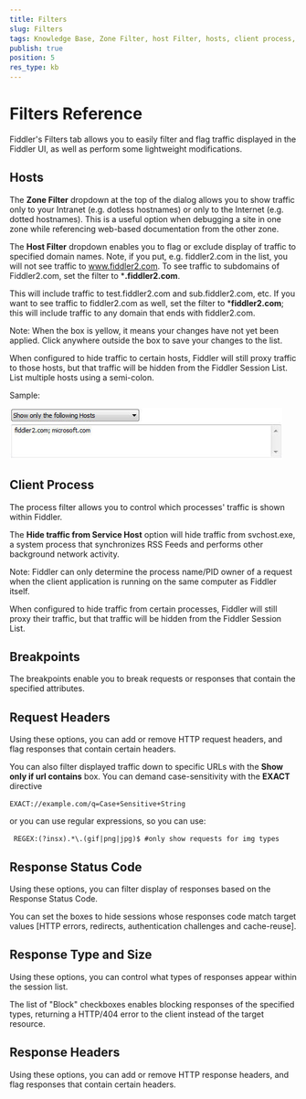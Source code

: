 ```yaml
---
title: Filters
slug: Filters
tags: Knowledge Base, Zone Filter, host Filter, hosts, client process, hide traffic, PID, REGEX
publish: true
position: 5
res_type: kb
---
```


Filters Reference
=================

Fiddler's Filters tab allows you to easily filter and flag traffic displayed in the Fiddler UI, as well as perform some lightweight modifications.

Hosts
-----

The **Zone Filter** dropdown at the top of the dialog allows you to show traffic only to your Intranet (e.g. dotless hostnames) or only to the Internet (e.g. dotted hostnames). This is a useful option when debugging a site in one zone while referencing web-based documentation from the other zone.

The **Host Filter** dropdown enables you to flag or exclude display of traffic to specified domain names. Note, if you put, e.g. fiddler2.com in the list, you will not see traffic to www.fiddler2.com. To see traffic to subdomains of Fiddler2.com, set the filter to ***.fiddler2.com**. 

This will include traffic to test.fiddler2.com and sub.fiddler2.com, etc. If you want to see traffic to fiddler2.com as well, set the filter to ***fiddler2.com**; this will include traffic to any domain that ends with fiddler2.com.

Note: When the box is yellow, it means your changes have not yet been applied. Click anywhere outside the box to save your changes to the list.

When configured to hide traffic to certain hosts, Fiddler will still proxy traffic to those hosts, but that traffic will be hidden from the Fiddler Session List. List multiple hosts using a semi-colon.

Sample:

![Filter to Hosts][1]

Client Process
--------------

The process filter allows you to control which processes' traffic is shown within Fiddler. 

The **Hide traffic from Service Host** option will hide traffic from svchost.exe, a system process that synchronizes RSS Feeds and performs other background network activity.

Note: Fiddler can only determine the process name/PID owner of a request when the client application is running on the same computer as Fiddler itself.

When configured to hide traffic from certain processes, Fiddler will still proxy their traffic, but that traffic will be hidden from the Fiddler Session List.

Breakpoints
-----------

The breakpoints enable you to break requests or responses that contain the specified attributes.

Request Headers
---------------

Using these options, you can add or remove HTTP request headers, and flag responses that contain certain headers.

You can also filter displayed traffic down to specific URLs with the **Show only if url contains** box. You can demand case-sensitivity with the **EXACT** directive

    EXACT://example.com/q=Case+Sensitive+String 

or you can use regular expressions, so you can use:

     REGEX:(?insx).*\.(gif|png|jpg)$ #only show requests for img types

Response Status Code
--------------------

Using these options, you can filter display of responses based on the Response Status Code.

You can set the boxes to hide sessions whose responses code match target values [HTTP errors, redirects, authentication challenges and cache-reuse].

Response Type and Size
----------------------

Using these options, you can control what types of responses appear within the session list.

The list of "Block" checkboxes enables blocking responses of the specified types, returning a HTTP/404 error to the client instead of the target resource.

Response Headers
----------------

Using these options, you can add or remove HTTP response headers, and flag responses that contain certain headers.

[1]: ../images/Filters/FilterToHosts.png
